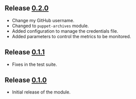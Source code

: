 ## Release [0.2.0](https://github.com/JoeNyland/puppet-cloudwatch/releases/tag/0.2.0)

* Change my GitHub username.
* Changed to `puppet-archives` module.
* Added configuration to manage the credentials file.
* Added parameters to control the metrics to be monitored.

## Release [0.1.1](https://github.com/JoeNyland/puppet-cloudwatch/releases/tag/0.1.1)

* Fixes in the test suite.

## Release [0.1.0](https://github.com/JoeNyland/puppet-cloudwatch/releases/tag/0.1.0)

* Initial release of the module.
